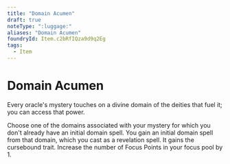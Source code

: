 ```yaml
---
title: "Domain Acumen"
draft: true
noteType: ":luggage:"
aliases: "Domain Acumen"
foundryId: Item.c2bRfIQza9d9q2Eg
tags:
  - Item
---
```


# Domain Acumen

Every oracle's mystery touches on a divine domain of the deities that fuel it; you can access that power.

Choose one of the domains associated with your mystery for which you don't already have an initial domain spell. You gain an initial domain spell from that domain, which you cast as a revelation spell. It gains the cursebound trait. Increase the number of Focus Points in your focus pool by 1.
